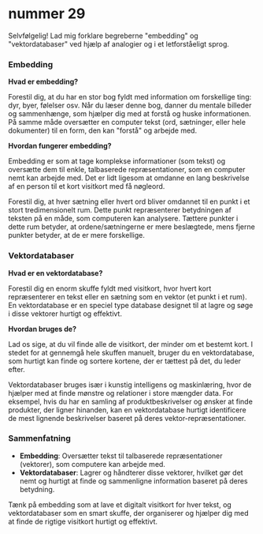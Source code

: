 # nummer 29 

Selvfølgelig! Lad mig forklare begreberne "embedding" og "vektordatabaser" ved hjælp af analogier og i et letforståeligt sprog.

### Embedding

**Hvad er embedding?**

Forestil dig, at du har en stor bog fyldt med information om forskellige ting: dyr, byer, følelser osv. Når du læser denne bog, danner du mentale billeder og sammenhænge, som hjælper dig med at forstå og huske informationen. På samme måde oversætter en computer tekst (ord, sætninger, eller hele dokumenter) til en form, den kan "forstå" og arbejde med.

**Hvordan fungerer embedding?**

Embedding er som at tage komplekse informationer (som tekst) og oversætte dem til enkle, talbaserede repræsentationer, som en computer nemt kan arbejde med. Det er lidt ligesom at omdanne en lang beskrivelse af en person til et kort visitkort med få nøgleord.

Forestil dig, at hver sætning eller hvert ord bliver omdannet til en punkt i et stort tredimensionelt rum. Dette punkt repræsenterer betydningen af teksten på en måde, som computeren kan analysere. Tættere punkter i dette rum betyder, at ordene/sætningerne er mere beslægtede, mens fjerne punkter betyder, at de er mere forskellige.

### Vektordatabaser

**Hvad er en vektordatabase?**

Forestil dig en enorm skuffe fyldt med visitkort, hvor hvert kort repræsenterer en tekst eller en sætning som en vektor (et punkt i et rum). En vektordatabase er en speciel type database designet til at lagre og søge i disse vektorer hurtigt og effektivt.

**Hvordan bruges de?**

Lad os sige, at du vil finde alle de visitkort, der minder om et bestemt kort. I stedet for at gennemgå hele skuffen manuelt, bruger du en vektordatabase, som hurtigt kan finde og sortere kortene, der er tættest på det, du leder efter.

Vektordatabaser bruges især i kunstig intelligens og maskinlæring, hvor de hjælper med at finde mønstre og relationer i store mængder data. For eksempel, hvis du har en samling af produktbeskrivelser og ønsker at finde produkter, der ligner hinanden, kan en vektordatabase hurtigt identificere de mest lignende beskrivelser baseret på deres vektor-repræsentationer.

### Sammenfatning

- **Embedding**: Oversætter tekst til talbaserede repræsentationer (vektorer), som computere kan arbejde med.
- **Vektordatabaser**: Lagrer og håndterer disse vektorer, hvilket gør det nemt og hurtigt at finde og sammenligne information baseret på deres betydning.

Tænk på embedding som at lave et digitalt visitkort for hver tekst, og vektordatabaser som en smart skuffe, der organiserer og hjælper dig med at finde de rigtige visitkort hurtigt og effektivt.